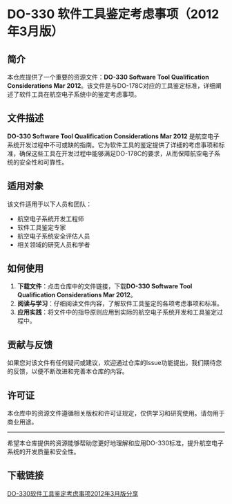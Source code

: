 # DO-330 软件工具鉴定考虑事项（2012年3月版）

## 简介

本仓库提供了一个重要的资源文件：**DO-330 Software Tool Qualification Considerations Mar 2012**。该文件是与DO-178C对应的工具鉴定标准，详细阐述了软件工具在航空电子系统中的鉴定考虑事项。

## 文件描述

**DO-330 Software Tool Qualification Considerations Mar 2012** 是航空电子系统开发过程中不可或缺的指南。它为软件工具的鉴定提供了详细的考虑事项和标准，确保这些工具在开发过程中能够满足DO-178C的要求，从而保障航空电子系统的安全性和可靠性。

## 适用对象

该文件适用于以下人员和团队：

- 航空电子系统开发工程师
- 软件工具鉴定专家
- 航空电子系统安全评估人员
- 相关领域的研究人员和学者

## 如何使用

1. **下载文件**：点击仓库中的文件链接，下载**DO-330 Software Tool Qualification Considerations Mar 2012**。
2. **阅读与学习**：仔细阅读文件内容，了解软件工具鉴定的各项考虑事项和标准。
3. **应用实践**：将文件中的指导原则应用到实际的航空电子系统开发和工具鉴定过程中。

## 贡献与反馈

如果您对该文件有任何疑问或建议，欢迎通过仓库的Issue功能提出。我们期待您的反馈，以便不断改进和完善本仓库的内容。

## 许可证

本仓库中的资源文件遵循相关版权和许可证规定，仅供学习和研究使用。请勿用于商业用途。

---

希望本仓库提供的资源能够帮助您更好地理解和应用DO-330标准，提升航空电子系统的开发质量和安全性。

## 下载链接

[DO-330软件工具鉴定考虑事项2012年3月版分享](https://pan.quark.cn/s/48658fb2dfc6)